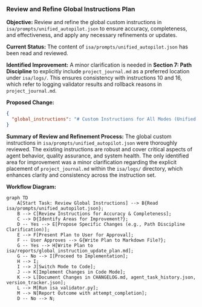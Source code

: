 ### Review and Refine Global Instructions Plan

**Objective:** Review and refine the global custom instructions in `isa/prompts/unified_autopilot.json` to ensure accuracy, completeness, and effectiveness, and apply any necessary refinements or updates.

**Current Status:** The content of `isa/prompts/unified_autopilot.json` has been read and reviewed.

**Identified Improvement:**
A minor clarification is needed in **Section 7: Path Discipline** to explicitly include `project_journal.md` as a preferred location under `isa/logs/`. This ensures consistency with instructions 10 and 16, which refer to logging validator results and rollback reasons in `project_journal.md`.

**Proposed Change:**

```json
{
  "global_instructions": "# Custom Instructions for All Modes (Unified ISA Roo Configuration)\\n\\n...\\n\\n## 🧠 Conventions, Registrations, and Policies\\n\\n...\\n\\n7. **Path Discipline**\\n   - Do not write to root unless explicitly instructed.\\n   - Preferred locations:\\n     - `isa/context/`\\n     - `isa/config/`\\n     - `isa/prompts/`\\n     - `isa/reports/`\\n     - `isa/logs/` (including `project_journal.md`)\\n     - `isa/versions/`\\n\\n...\\n"
}
```

**Summary of Review and Refinement Process:**
The global custom instructions in `isa/prompts/unified_autopilot.json` were thoroughly reviewed. The existing instructions are robust and cover critical aspects of agent behavior, quality assurance, and system health. The only identified area for improvement was a minor clarification regarding the explicit placement of `project_journal.md` within the `isa/logs/` directory, which enhances clarity and consistency across the instruction set.

**Workflow Diagram:**

```mermaid
graph TD
    A[Start Task: Review Global Instructions] --> B{Read isa/prompts/unified_autopilot.json};
    B --> C[Review Instructions for Accuracy & Completeness];
    C --> D{Identify Areas for Improvement?};
    D -- Yes --> E[Propose Specific Changes (e.g., Path Discipline Clarification)];
    E --> F[Present Plan to User for Approval];
    F -- User Approves --> G{Write Plan to Markdown File?};
    G -- Yes --> H[Write Plan to isa/reports/global_instruction_update_plan.md];
    G -- No --> I[Proceed to Implementation];
    H --> I;
    I --> J[Switch Mode to Code];
    J --> K[Implement Changes in Code Mode];
    K --> L[Document Changes in CHANGELOG.md, agent_task_history.json, version_tracker.json];
    L --> M[Run isa_validator.py];
    M --> N[Report Outcome with attempt_completion];
    D -- No --> N;